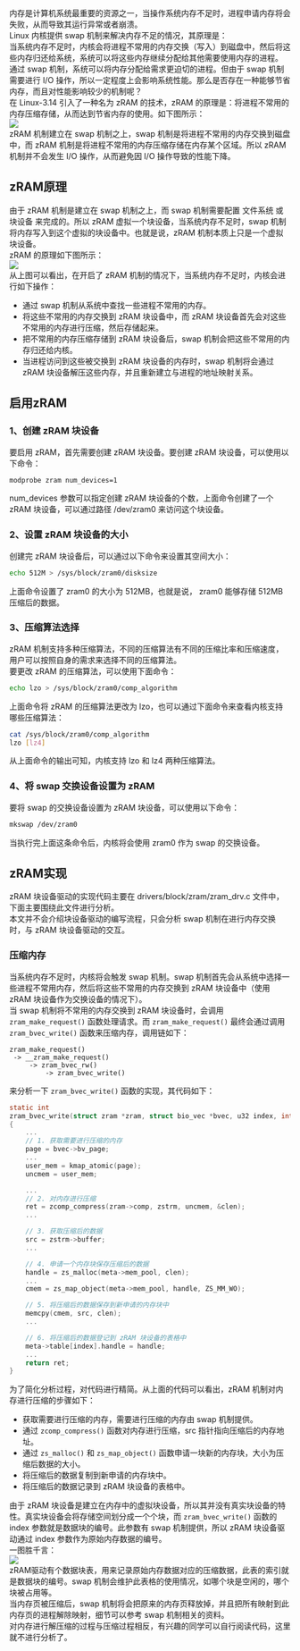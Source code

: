 内存是计算机系统最重要的资源之一，当操作系统内存不足时，进程申请内存将会失败，从而导致其运行异常或者崩溃。<br />Linux 内核提供 swap 机制来解决内存不足的情况，其原理是：<br />当系统内存不足时，内核会将进程不常用的内存交换（写入）到磁盘中，然后将这些内存归还给系统，系统可以将这些内存继续分配给其他需要使用内存的进程。<br />通过 swap 机制，系统可以将内存分配给需求更迫切的进程。但由于 swap 机制需要进行 I/O 操作，所以一定程度上会影响系统性能。那么是否存在一种能够节省内存，而且对性能影响较少的机制呢？<br />在 Linux-3.14 引入了一种名为 zRAM 的技术，zRAM 的原理是：将进程不常用的内存压缩存储，从而达到节省内存的使用。如下图所示：<br />![](https://cdn.nlark.com/yuque/0/2023/png/396745/1696557917429-1ec78376-2a89-4c8d-8329-6bbdd8c59277.png#averageHue=%23f6f4ea&clientId=uad79faed-73e4-4&from=paste&id=u7d08dcee&originHeight=510&originWidth=1080&originalType=url&ratio=2.5&rotation=0&showTitle=false&status=done&style=none&taskId=u4748669a-76ac-4451-af83-ccac2c3073e&title=)<br />zRAM 机制建立在 swap 机制之上，swap 机制是将进程不常用的内存交换到磁盘中，而 zRAM 机制是将进程不常用的内存压缩存储在内存某个区域。所以 zRAM 机制并不会发生 I/O 操作，从而避免因 I/O 操作导致的性能下降。
<a name="zEVMn"></a>
## zRAM原理
由于 zRAM 机制是建立在 swap 机制之上，而 swap 机制需要配置 文件系统 或 块设备 来完成的。所以 zRAM 虚拟一个块设备，当系统内存不足时，swap 机制将内存写入到这个虚拟的块设备中。也就是说，zRAM 机制本质上只是一个虚拟块设备。<br />zRAM 的原理如下图所示：<br />![](https://cdn.nlark.com/yuque/0/2023/png/396745/1696557917359-09a3052c-c9bc-4f3e-8d66-88fb037ef66d.png#averageHue=%23fcf9f5&clientId=uad79faed-73e4-4&from=paste&id=uce99b0c2&originHeight=241&originWidth=1080&originalType=url&ratio=2.5&rotation=0&showTitle=false&status=done&style=none&taskId=u4abc1523-5c1a-42cd-914f-6ebab8f3d00&title=)<br />从上图可以看出，在开启了 zRAM 机制的情况下，当系统内存不足时，内核会进行如下操作：

- 通过 swap 机制从系统中查找一些进程不常用的内存。
- 将这些不常用的内存交换到 zRAM 块设备中，而 zRAM 块设备首先会对这些不常用的内存进行压缩，然后存储起来。
- 把不常用的内存压缩存储到 zRAM 块设备后，swap 机制会把这些不常用的内存归还给内核。
- 当进程访问到这些被交换到 zRAM 块设备的内存时，swap 机制将会通过 zRAM 块设备解压这些内存，并且重新建立与进程的地址映射关系。
<a name="WJzjo"></a>
## 启用zRAM
<a name="HjsQ1"></a>
### 1、创建 zRAM 块设备
要启用 zRAM，首先需要创建 zRAM 块设备。要创建 zRAM 块设备，可以使用以下命令：
```bash
modprobe zram num_devices=1
```
num_devices 参数可以指定创建 zRAM 块设备的个数，上面命令创建了一个 zRAM 块设备，可以通过路径 /dev/zram0 来访问这个块设备。
<a name="fIY2W"></a>
### 2、设置 zRAM 块设备的大小
创建完 zRAM 块设备后，可以通过以下命令来设置其空间大小：
```bash
echo 512M > /sys/block/zram0/disksize
```
上面命令设置了 zram0 的大小为 512MB，也就是说， zram0 能够存储 512MB 压缩后的数据。
<a name="g80J5"></a>
### 3、压缩算法选择
zRAM 机制支持多种压缩算法，不同的压缩算法有不同的压缩比率和压缩速度，用户可以按照自身的需求来选择不同的压缩算法。<br />要更改 zRAM 的压缩算法，可以使用下面命令：
```bash
echo lzo > /sys/block/zram0/comp_algorithm
```
上面命令将 zRAM 的压缩算法更改为 lzo，也可以通过下面命令来查看内核支持哪些压缩算法：
```bash
cat /sys/block/zram0/comp_algorithm
lzo [lz4]
```
从上面命令的输出可知，内核支持 lzo 和 lz4 两种压缩算法。
<a name="A7h4K"></a>
### 4、将 swap 交换设备设置为 zRAM
要将 swap 的交换设备设置为 zRAM 块设备，可以使用以下命令：
```bash
mkswap /dev/zram0
```
当执行完上面这条命令后，内核将会使用 zram0 作为 swap 的交换设备。
<a name="DcM3R"></a>
## zRAM实现
zRAM 块设备驱动的实现代码主要在 drivers/block/zram/zram_drv.c 文件中，下面主要围绕此文件进行分析。<br />本文并不会介绍块设备驱动的编写流程，只会分析 swap 机制在进行内存交换时，与 zRAM 块设备驱动的交互。
<a name="eq3Nc"></a>
### 压缩内存
当系统内存不足时，内核将会触发 swap 机制。swap 机制首先会从系统中选择一些进程不常用内存，然后将这些不常用的内存交换到 zRAM 块设备中（使用 zRAM 块设备作为交换设备的情况下）。<br />当 swap 机制将不常用的内存交换到 zRAM 块设备时，会调用 `zram_make_request()` 函数处理请求。而 `zram_make_request()` 最终会通过调用 `zram_bvec_write()` 函数来压缩内存，调用链如下：
```
zram_make_request()
 -> __zram_make_request()
     -> zram_bvec_rw()
         -> zram_bvec_write()
```
来分析一下 `zram_bvec_write()` 函数的实现，其代码如下：
```c
static int
zram_bvec_write(struct zram *zram, struct bio_vec *bvec, u32 index, int offset)
{
    ...
    // 1. 获取需要进行压缩的内存
    page = bvec->bv_page;
    ...
    user_mem = kmap_atomic(page);
    uncmem = user_mem;

    ...
    // 2. 对内存进行压缩
    ret = zcomp_compress(zram->comp, zstrm, uncmem, &clen);
    ...

    // 3. 获取压缩后的数据
    src = zstrm->buffer;
    ...

    // 4. 申请一个内存块保存压缩后的数据
    handle = zs_malloc(meta->mem_pool, clen);
    ...
    cmem = zs_map_object(meta->mem_pool, handle, ZS_MM_WO);

    // 5. 将压缩后的数据保存到新申请的内存块中
    memcpy(cmem, src, clen);
    ...

    // 6. 将压缩后的数据登记到 zRAM 块设备的表格中
    meta->table[index].handle = handle;
    ...
    return ret;
}
```
为了简化分析过程，对代码进行精简。从上面的代码可以看出，zRAM 机制对内存进行压缩的步骤如下：

- 获取需要进行压缩的内存，需要进行压缩的内存由 swap 机制提供。
- 通过 `zcomp_compress()` 函数对内存进行压缩，src 指针指向压缩后的内存地址。
- 通过 `zs_malloc()` 和 `zs_map_object()` 函数申请一块新的内存块，大小为压缩后数据的大小。
- 将压缩后的数据复制到新申请的内存块中。
- 将压缩后的数据记录到 zRAM 块设备的表格中。

由于 zRAM 块设备是建立在内存中的虚拟块设备，所以其并没有真实块设备的特性。真实块设备会将存储空间划分成一个个块，而 `zram_bvec_write()` 函数的 index 参数就是数据块的编号。此参数有 swap 机制提供，所以 zRAM 块设备驱动通过 index 参数作为原始内存数据的编号。<br />一图胜千言：<br />![](https://cdn.nlark.com/yuque/0/2023/png/396745/1696557917398-c187b18c-282d-4d8f-9a33-7b5355b1055f.png#averageHue=%23e6d0d7&clientId=uad79faed-73e4-4&from=paste&id=u119c9c80&originHeight=570&originWidth=1018&originalType=url&ratio=2.5&rotation=0&showTitle=false&status=done&style=none&taskId=u4ac48aaf-1391-467c-9796-984f86d0fd5&title=)<br />zRAM驱动有个数据块表，用来记录原始内存数据对应的压缩数据，此表的索引就是数据块的编号。swap 机制会维护此表格的使用情况，如哪个块是空闲的，哪个块被占用等。<br />当内存页被压缩后，swap 机制将会把原来的内存页释放掉，并且把所有映射到此内存页的进程解除映射，细节可以参考 swap 机制相关的资料。<br />对内存进行解压缩的过程与压缩过程相反，有兴趣的同学可以自行阅读代码，这里就不进行分析了。
